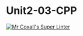 # Unit2-03-CPP
[![Mr Coxall's Super Linter](https://github.com/ICS3U-C-Programming-LilyC/Unit2-03-CPP/workflows/Mr%20Coxall's%20Super%20Linter/badge.svg)](https://github.com/ICS3U-C-Programming-LilyC/Unit2-03-CPP/actions/)
